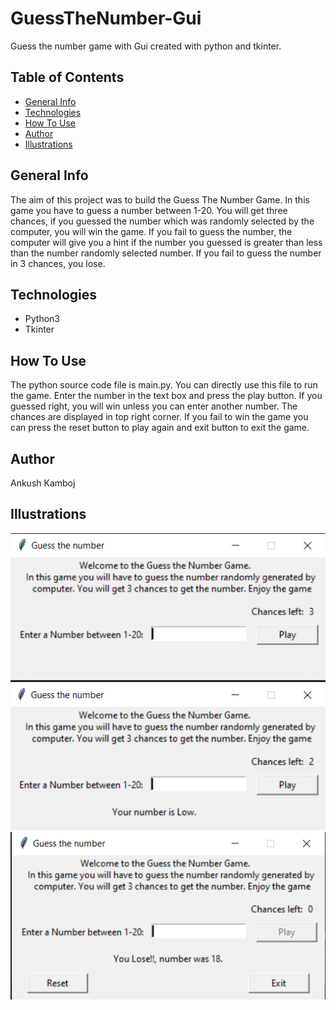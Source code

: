# GuessTheNumber-Gui
Guess the number game with Gui created with python and tkinter.
  
## Table of Contents
* [General Info](#general-info)
* [Technologies](#technologies)
* [How To Use](#howtouse)
* [Author](#author)
* [Illustrations](#illustrations)

## General Info
  The aim of this project was to build the Guess The Number Game. In this game you have to guess a number between 1-20. You will get three chances, if you guessed the number which was randomly selected by the computer, you will win the game. If you fail to guess the number, the computer will give you a hint if the number you guessed is greater than less than the number randomly selected number. If you fail to guess the number in 3 chances, you lose.
  
## Technologies
* Python3
* Tkinter

## How To Use
  The python source code file is main.py. You can directly use this file to run the game. Enter the number in the text box and press the play button. If you guessed right, you will win unless you can enter another number. The chances are displayed in top right corner. If you fail to win the game you can press the reset button to play again and exit button to exit the game.
  
## Author
Ankush Kamboj

## Illustrations
![Alt text](https://github.com/Ankush-Kamboj/GuessTheNumber-Gui/blob/master/ScreenShot1.PNG?raw=true "GuessTheNumberGame1")
![Alt text](https://github.com/Ankush-Kamboj/GuessTheNumber-Gui/blob/master/ScreenShot2.PNG?raw=true "GuessTheNumberGame2")
![Alt text](https://github.com/Ankush-Kamboj/GuessTheNumber-Gui/blob/master/ScreenShot3.PNG?raw=true "GuessTheNumberGame3")
